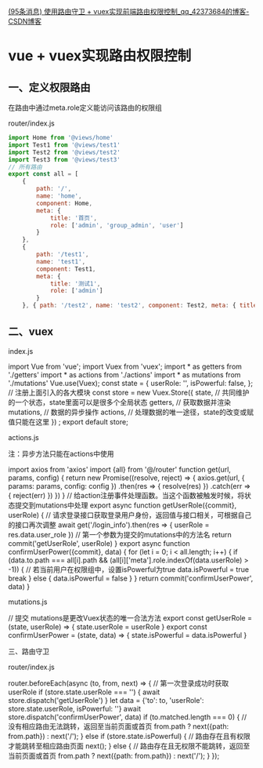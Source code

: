 [(95条消息) 使用路由守卫 + vuex实现前端路由权限控制_qq_42373684的博客-CSDN博客](https://blog.csdn.net/qq_42373684/article/details/105959048)

# vue + vuex实现路由权限控制

## 一、定义权限路由

在路由中通过meta.role定义能访问该路由的权限组

router/index.js

``` js
import Home from '@views/home' 
import Test1 from '@views/test1' 
import Test2 from '@views/test2' 
import Test3 from '@views/test3' 
// 所有路由 
export const all = [ 
	{
		path: '/', 
		name: 'home', 
		component: Home, 
		meta: { 
			title: '首页', 
			role: ['admin', 'group_admin', 'user'] 
		} 
	}, 
	{ 
		path: '/test1', 
		name: 'test1', 
		component: Test1,
		meta: { 
			title: '测试1', 
			role: ['admin'] 
		} 
	}, { path: '/test2', name: 'test2', component: Test2, meta: { title: '测试2', role: ['admin', 'group_admin'] } },{ path: '/test3', name: 'test3', component: Test3, meta: { title: '测试3', role: ['admin', 'user'] } } ] let router = new Router({routes: all}) export default router
```

## 二、vuex

index.js

import Vue from 'vue'; import Vuex from 'vuex'; import * as getters from './getters' import * as actions from './actions' import * as mutations from './mutations' Vue.use(Vuex); const state = { userRole: '', isPowerful: false, }; // 注册上面引入的各大模块 const store = new Vuex.Store({ state, // 共同维护的一个状态，state里面可以是很多个全局状态 getters, // 获取数据并渲染 mutations, // 数据的异步操作 actions, // 处理数据的唯一途径，state的改变或赋值只能在这里 }) ; export default store;

actions.js

注：异步方法只能在actions中使用

import axios from 'axios' import {all} from '@/router' function get(url, params, config) { return new Promise((resolve, reject) => { axios.get(url, { params: params, config: config }) .then(res => { resolve(res) }) .catch(err => { reject(err) }) }) } // 给action注册事件处理函数。当这个函数被触发时候，将状态提交到mutations中处理 export async function getUserRole({commit}, userRole) { // 请求登录接口获取登录用户身份，返回值与接口相关，可根据自己的接口再次调整 await get('/login_info').then(res => { userRole = res.data.user_role }) // 第一个参数为提交的mutations中的方法名 return commit('getUserRole', userRole) } export async function confirmUserPower({commit}, data) { for (let i = 0; i < all.length; i++) { if (data.to.path === all[i].path && (all[i]['meta'].role.indexOf(data.userRole) > -1)) { // 若当前用户在权限组中，设置isPowerful为true data.isPowerful = true break } else { data.isPowerful = false } } return commit('confirmUserPower', data) }

mutations.js

// 提交 mutations是更改Vuex状态的唯一合法方法 export const getUserRole = (state, userRole) => { state.userRole = userRole } export const confirmUserPower = (state, data) => { state.isPowerful = data.isPowerful }

三、路由守卫

router/index.js

router.beforeEach(async (to, from, next) => { // 第一次登录成功时获取userRole if (store.state.userRole === '') { await store.dispatch('getUserRole') } let data = {'to': to, 'userRole': store.state.userRole, isPowerful: ''} await store.dispatch('confirmUserPower', data) if (to.matched.length === 0) { // 没有相应路由无法跳转，返回至当前页面或首页 from.path ? next({path: from.path}) : next('/'); } else if (store.state.isPowerful) { // 路由存在且有权限才能跳转至相应路由页面 next(); } else { // 路由存在且无权限不能跳转，返回至当前页面或首页 from.path ? next({path: from.path}) : next('/'); } });